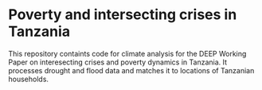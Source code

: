 # Poverty and intersecting crises in Tanzania
This repository containts code for climate analysis for the DEEP Working Paper on interesecting crises and poverty dynamics in Tanzania. It processes drought and flood data and matches it to locations of Tanzanian households. 
